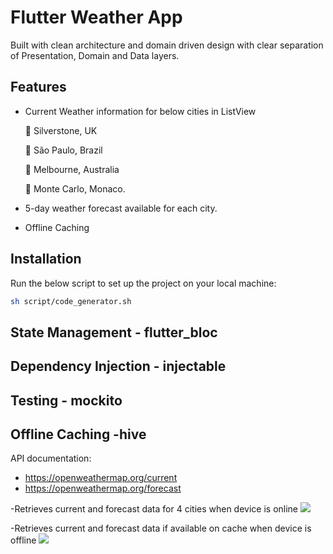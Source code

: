# Flutter Weather App
Built with clean architecture and domain driven design with clear separation of Presentation, Domain and Data layers.

## Features

- Current Weather information for below cities in ListView

  🔆 Silverstone, UK

  🔆  São Paulo, Brazil

  🔆 Melbourne, Australia

  🔆 Monte Carlo, Monaco.

- 5-day weather forecast available for each city.

- Offline Caching 

## Installation

Run the below script  to set up the project on your local machine:
```sh
sh script/code_generator.sh
```
## State Management - flutter_bloc
## Dependency Injection - injectable
## Testing - mockito
## Offline Caching -hive

API documentation:
- https://openweathermap.org/current
- https://openweathermap.org/forecast

-Retrieves current and forecast data for 4 cities when device is online
![](online.gif)

-Retrieves current and forecast data if available on cache when device is offline
![](airplane.gif)




